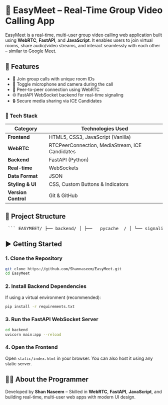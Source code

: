 # 🎥 EasyMeet – Real-Time Group Video Calling App

EasyMeet is a real-time, multi-user group video calling web application built using **WebRTC**, **FastAPI**, and **JavaScript**. It enables users to join virtual rooms, share audio/video streams, and interact seamlessly with each other – similar to Google Meet.


## 🚀 Features

- 🔗 Join group calls with unique room IDs
- 🎤 Toggle microphone and camera during the call
- 📶 Peer-to-peer connection using WebRTC
- 🌐 FastAPI WebSocket backend for real-time signaling
- 🔒 Secure media sharing via ICE Candidates



### 🚀 Tech Stack

| Category            | Technologies Used                              |
| ------------------- | ---------------------------------------------- |
| **Frontend**        | HTML5, CSS3, JavaScript (Vanilla)              |
| **WebRTC**          | RTCPeerConnection, MediaStream, ICE Candidates |
| **Backend**         | FastAPI (Python)                               |
| **Real-time**       | WebSockets                                     |
| **Data Format**     | JSON                                           |
| **Styling & UI**    |  CSS, Custom Buttons & Indicators              |
| **Version Control** | Git & GitHub                                   |



## 📁 Project Structure

<pre> ``` EASYMEET/ ├── backend/ │ ├── __pycache__/ │ └── signaling_server.py ├── frontend/ │ ├── assets/ │ │ ├── css/ │ │ │ └── style.css │ │ └── js/ │ │ └── app.js │ ├── favicon.ico │ └── index.html ├── .gitignore └── README.md ``` </pre>

## ▶️ Getting Started

### 1. Clone the Repository

```bash
git clone https://github.com/Shannaseem/EasyMeet.git
cd EasyMeet
```

### 2. Install Backend Dependencies

If using a virtual environment (recommended):

```bash
pip install -r requirements.txt
```

### 3. Run the FastAPI WebSocket Server

```bash
cd backend
uvicorn main:app --reload
```

### 4. Open the Frontend

Open `static/index.html` in your browser. You can also host it using any static server.



## 👨‍💻 About the Programmer

Developed by **Shan Naseem** – Skilled in **WebRTC**, **FastAPI**, **JavaScript**, and building real-time, multi-user web apps with modern UI design.
